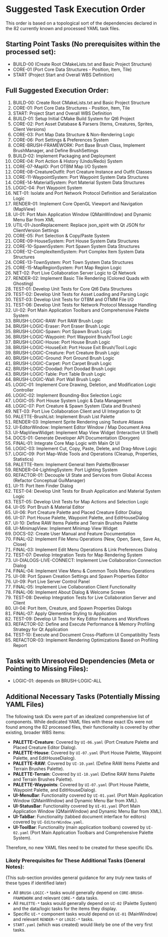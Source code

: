 # Suggested Task Execution Order

This order is based on a topological sort of the dependencies declared in the 82 currently known and processed YAML task files.

## Starting Point Tasks (No prerequisites within the processed set):
- BUILD-00 (Create Root CMakeLists.txt and Basic Project Structure)
- CORE-01 (Port Core Data Structures - Position, Item, Tile)
- START (Project Start and Overall WBS Definition)

## Full Suggested Execution Order:
1. BUILD-00: Create Root CMakeLists.txt and Basic Project Structure
2. CORE-01: Port Core Data Structures - Position, Item, Tile
3. START: Project Start and Overall WBS Definition
4. BUILD-01: Setup Initial CMake Build System for Qt6 Project
5. CORE-02: Port Asset Database & Parsers (Items, Creatures, Sprites, Client Versions)
6. CORE-03: Port Map Data Structure & Non-Rendering Logic
7. CORE-06: Port Settings & Preferences System
8. CORE-BRUSH-FRAMEWORK: Port Base Brush Class, Implement BrushManager, and Define BrushSettings
9. BUILD-02: Implement Packaging and Deployment
10. CORE-04: Port Action & History (Undo/Redo) System
11. CORE-07-MapIO: Port OTBM Map I/O System
12. CORE-08-CreatureOutfit: Port Creature Instance and Outfit Classes
13. CORE-11-WaypointSystem: Port Waypoint System Data Structures
14. CORE-14-MaterialSystem: Port Material System Data Structures
15. LOGIC-04: Port Waypoint System
16. NET-01: Isolate and Port Network Protocol Definition and Serialization Logic
17. RENDER-01: Implement Core OpenGL Viewport and Navigation (MapView)
18. UI-01: Port Main Application Window (QMainWindow) and Dynamic Menu Bar from XML
19. UTIL-01-JsonReplacement: Replace json_spirit with Qt JSON for ClientVersion Settings
20. CORE-05: Port Selection & Copy/Paste System
21. CORE-09-HouseSystem: Port House System Data Structures
22. CORE-10-SpawnSystem: Port Spawn System Data Structures
23. CORE-12-ComplexItemSystem: Port Complex Item System Data Structures
24. CORE-13-TownSystem: Port Town System Data Structures
25. CORE-15-MapRegionSystem: Port Map Region Logic
26. NET-02: Port Live Collaboration Server Logic to Qt Network
27. RENDER-02: Implement Basic Tile Rendering (Colored Quads with Ghosting)
28. TEST-01: Develop Unit Tests for Core Qt6 Data Structures
29. TEST-02: Develop Unit Tests for Asset Loading and Parsing Logic
30. TEST-03: Develop Unit Tests for OTBM and OTMM File I/O
31. TEST-06: Develop Unit Tests for Network Protocol Message Handling
32. UI-02: Port Main Application Toolbars and Comprehensive Palette System
33. BRUSH-LOGIC-RAW: Port RAW Brush Logic
34. BRUSH-LOGIC-Eraser: Port Eraser Brush Logic
35. BRUSH-LOGIC-Spawn: Port Spawn Brush Logic
36. BRUSH-LOGIC-Waypoint: Port Waypoint Brush/Tool Logic
37. BRUSH-LOGIC-House: Port House Brush Logic
38. BRUSH-LOGIC-HouseExit: Port House Exit Brush/Tool Logic
39. BRUSH-LOGIC-Creature: Port Creature Brush Logic
40. BRUSH-LOGIC-Ground: Port Ground Brush Logic
41. BRUSH-LOGIC-Carpet: Port Carpet Brush Logic
42. BRUSH-LOGIC-Doodad: Port Doodad Brush Logic
43. BRUSH-LOGIC-Table: Port Table Brush Logic
44. BRUSH-LOGIC-Wall: Port Wall Brush Logic
45. LOGIC-01: Implement Core Drawing, Deletion, and Modification Logic Controller
46. LOGIC-02: Implement Bounding-Box Selection Logic
47. LOGIC-05: Port House System Logic & Data Management
48. LOGIC-07: Port Creature & Spawn System (Data and Brushes)
49. NET-03: Port Live Collaboration Client and UI Integration to Qt
50. PALETTE-BrushList: Implement Brush List Palette
51. RENDER-03: Implement Sprite Rendering using Texture Atlases
52. UI-EditorWindow: Implement Editor Window / Map Document Area
53. UI-MapViewWidget: Implement Map View Widget (Interactive UI Shell)
54. DOCS-01: Generate Developer API Documentation (Doxygen)
55. FINAL-01: Integrate Core Map Logic with Main Qt UI
56. LOGIC-03: Implement Cut, Copy, Paste, Delete, and Drag-Move Logic
57. LOGIC-09: Port Map-Wide Tools and Operations (Cleanup, Properties, Statistics)
58. PALETTE-Item: Implement General Item Palette/Browser
59. RENDER-04-LightingSystem: Port Lighting System
60. REFACTOR-01: Decouple UI State and Services from Global Access (Refactor Conceptual GuiManager)
61. UI-11: Port Item Finder Dialog
62. TEST-04: Develop Unit Tests for Brush Application and Material System Logic
63. TEST-05: Develop Unit Tests for Map Actions and Selection Logic
64. UI-05: Port Brush & Material Editor
65. UI-06: Port Creature Palette and Placed Creature Editor Dialog
66. UI-07: Port House Palette, Waypoint Palette, and EditHouseDialog
67. UI-10: Define RAW Items Palette and Terrain Brushes Palette
68. UI-MinimapView: Implement Minimap View Widget
69. DOCS-02: Create User Manual and Feature Documentation
70. FINAL-02: Implement File Menu Operations (New, Open, Save, Save As, Close)
71. FINAL-03: Implement Edit Menu Operations & Link Preferences Dialog
72. TEST-07: Develop Integration Tests for Map Rendering System
73. UI-DIALOGS-LIVE-CONNECT: Implement Live Collaboration Connection Dialog
74. FINAL-04: Implement View Menu & Common Tools Menu Operations
75. UI-08: Port Spawn Creation Settings and Spawn Properties Editor
76. UI-09: Port Live Server Control Panel
77. FINAL-05: Implement Live Collaboration Client Functionality
78. FINAL-06: Implement About Dialog & Welcome Screen
79. TEST-08: Develop Integration Tests for Live Collaboration Server and Client
80. UI-04: Port Item, Creature, and Spawn Properties Dialogs
81. FINAL-07: Apply Qlementine Styling to Application
82. TEST-09: Develop UI Tests for Key Editor Features and Workflows
83. REFACTOR-02: Define and Execute Performance & Memory Profiling Strategy for Qt Application
84. TEST-10: Execute and Document Cross-Platform UI Compatibility Tests
85. REFACTOR-03: Implement Rendering Optimizations Based on Profiling Report

## Tasks with Unresolved Dependencies (Meta or Pointing to Missing Files):
- LOGIC-01: depends on BRUSH-LOGIC-ALL

## Additional Necessary Tasks (Potentially Missing YAML Files)

The following task IDs were part of an idealized comprehensive list of components. While dedicated YAML files with these exact IDs were not found among the 82 processed files, their functionality is covered by other existing, broader WBS items:

-   **PALETTE-Creature**: Covered by `UI-06.yaml` (Port Creature Palette and Placed Creature Editor Dialog).
-   **PALETTE-House**: Covered by `UI-07.yaml` (Port House Palette, Waypoint Palette, and EditHouseDialog).
-   **PALETTE-RAW**: Covered by `UI-10.yaml` (Define RAW Items Palette and Terrain Brushes Palette).
-   **PALETTE-Terrain**: Covered by `UI-10.yaml` (Define RAW Items Palette and Terrain Brushes Palette).
-   **PALETTE-Waypoints**: Covered by `UI-07.yaml` (Port House Palette, Waypoint Palette, and EditHouseDialog).
-   **UI-MenuBar**: Functionality covered by `UI-01.yaml` (Port Main Application Window (QMainWindow) and Dynamic Menu Bar from XML).
-   **UI-StatusBar**: Functionality covered by `UI-01.yaml` (Port Main Application Window (QMainWindow) and Dynamic Menu Bar from XML).
-   **UI-TabBar**: Functionality (tabbed document interface for editors) covered by `UI-EditorWindow.yaml`.
-   **UI-ToolBar**: Functionality (main application toolbars) covered by `UI-02.yaml` (Port Main Application Toolbars and Comprehensive Palette System).

Therefore, no new YAML files need to be created for these specific IDs.

### Likely Prerequisites for These Additional Tasks (General Notes):
(This sub-section provides general guidance for any *truly* new tasks of these types if identified later)
- All `BRUSH-LOGIC-*` tasks would generally depend on `CORE-BRUSH-FRAMEWORK` and relevant `CORE-*` data tasks.
- All `PALETTE-*` tasks would generally depend on `UI-02` (Palette System) and the data/logic tasks for the items they display.
- Specific `UI-*` component tasks would depend on `UI-01` (MainWindow) and relevant `RENDER-*` or `LOGIC-*` tasks.
- `START.yaml` (which was created) would likely be one of the very first tasks.
